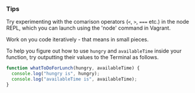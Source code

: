 ### Tips

Try experimenting with the comarison operators (`<`, `>`, `===` etc.) in the node REPL, which you can launch using the 'node' command in Vagrant.

Work on you code iteratively - that means in small pieces.

To help you figure out how to use `hungry` and `availableTime` inside your function, try outputting their values to the Terminal as follows.

```javascript
function whatToDoForLunch(hungry, availableTime) {
  console.log("hungry is", hungry);
  console.log("availableTime is", availableTime);
}
```
